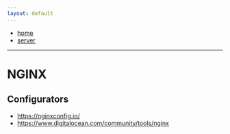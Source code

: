 ```yaml
---
layout: default
---
```

- [home](/index.md)
- [server](/server.md)

---
# NGINX

## Configurators
- <https://nginxconfig.io/>
- <https://www.digitalocean.com/community/tools/nginx>
